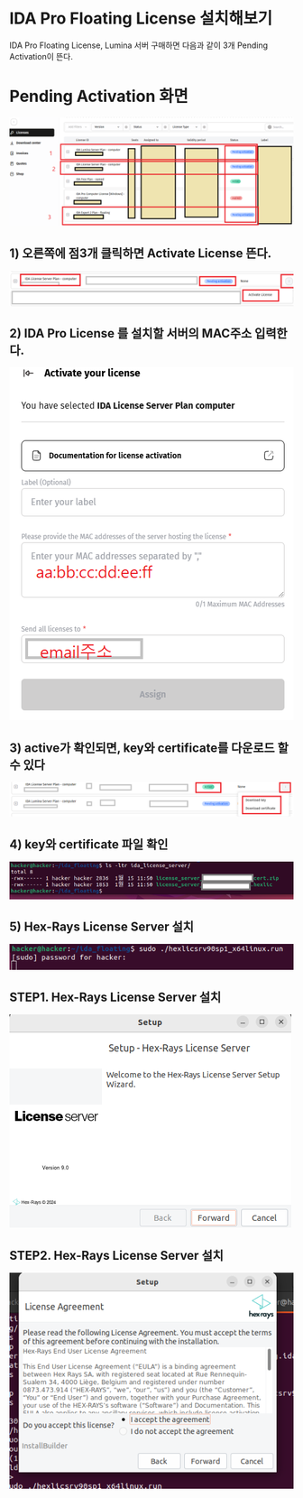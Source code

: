# IDA Pro Floating License 설치해보기

IDA Pro Floating License, Lumina 서버 구매하면
다음과 같이 3개 Pending Activation이 뜬다.

#  Pending Activation 화면 

![IDA License Server 설치 화면](capture/0.0%20ida%20license%20server%20설치.PNG)

## 1) 오른쪽에 점3개 클릭하면 Activate License 뜬다.
  
![IDA License Server 설치 화면](capture/1.1%20ida%20license%20server%20설치.PNG)

## 2) IDA Pro License 를 설치할 서버의 MAC주소 입력한다.
  
![IDA License Server 설치 화면](capture/1.2%20ida%20license%20server%20설치.PNG)

## 3) active가 확인되면, key와  certificate를 다운로드 할 수 있다
![IDA License Server 설치 화면](capture/1.5%20ida%20license%20server%20설치.PNG)

## 4)  key와  certificate 파일 확인
![IDA License Server 설치 화면](capture/1.11%20ida%20license%20server%20설치.PNG)

## 5) Hex-Rays License Server  설치
![IDA License Server 설치 화면](capture/1.11.2%20ida%20license%20server%20설치.png)

## STEP1. Hex-Rays License Server  설치 
![IDA License Server 설치 화면](capture/1.11.3%20ida%20license%20server%20설치.png)

## STEP2. Hex-Rays License Server  설치 
![IDA License Server 설치 화면](capture/1.11.4%20ida%20license%20server%20설치.PNG)

